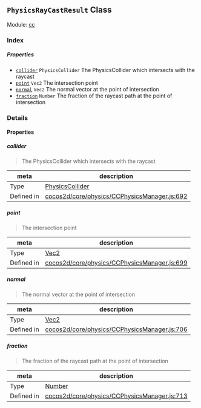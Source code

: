 ## `PhysicsRayCastResult` Class



Module: [cc](../modules/cc.md)






### Index

##### Properties

  - [`collider`](#collider) `PhysicsCollider` The PhysicsCollider which intersects with the raycast
  - [`point`](#point) `Vec2` The intersection point
  - [`normal`](#normal) `Vec2` The normal vector at the point of intersection
  - [`fraction`](#fraction) `Number` The fraction of the raycast path at the point of intersection





### Details


#### Properties


##### collider

> The PhysicsCollider which intersects with the raycast

| meta | description |
|------|-------------|
| Type | <a href="../classes/PhysicsCollider.html" class="crosslink">PhysicsCollider</a> |
| Defined in | [cocos2d/core/physics/CCPhysicsManager.js:692](https://github.com/cocos-creator/engine/blob/f495398f4307775f0f733162e3d128d81e063063/cocos2d/core/physics/CCPhysicsManager.js#L692) |



##### point

> The intersection point

| meta | description |
|------|-------------|
| Type | <a href="../classes/Vec2.html" class="crosslink">Vec2</a> |
| Defined in | [cocos2d/core/physics/CCPhysicsManager.js:699](https://github.com/cocos-creator/engine/blob/f495398f4307775f0f733162e3d128d81e063063/cocos2d/core/physics/CCPhysicsManager.js#L699) |



##### normal

> The normal vector at the point of intersection

| meta | description |
|------|-------------|
| Type | <a href="../classes/Vec2.html" class="crosslink">Vec2</a> |
| Defined in | [cocos2d/core/physics/CCPhysicsManager.js:706](https://github.com/cocos-creator/engine/blob/f495398f4307775f0f733162e3d128d81e063063/cocos2d/core/physics/CCPhysicsManager.js#L706) |



##### fraction

> The fraction of the raycast path at the point of intersection

| meta | description |
|------|-------------|
| Type | <a href="https://developer.mozilla.org/en/JavaScript/Reference/Global_Objects/Number" class="crosslink external" target="_blank">Number</a> |
| Defined in | [cocos2d/core/physics/CCPhysicsManager.js:713](https://github.com/cocos-creator/engine/blob/f495398f4307775f0f733162e3d128d81e063063/cocos2d/core/physics/CCPhysicsManager.js#L713) |







